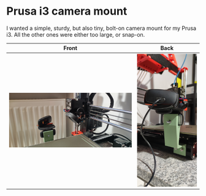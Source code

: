 # Prusa i3 camera mount
I wanted a simple, sturdy, but also tiny, bolt-on camera mount for my Prusa i3.
All the other ones were either too large, or snap-on.

| Front | Back |
|:-----:|:------:|
| ![Front](./docs/img/front.jpg) | ![Back](./docs/img/back.jpg) |
